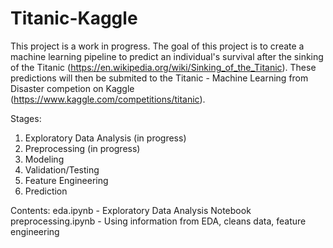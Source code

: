 # Titanic-Kaggle

This project is a work in progress. The goal of this project is to create a machine learning pipeline to predict an individual's survival after the sinking of the Titanic (https://en.wikipedia.org/wiki/Sinking_of_the_Titanic). These predictions will then be submited to the Titanic - Machine Learning from Disaster competion on Kaggle (https://www.kaggle.com/competitions/titanic).

Stages:
1. Exploratory Data Analysis (in progress)
2. Preprocessing (in progress)
3. Modeling
4. Validation/Testing
5. Feature Engineering
6. Prediction

Contents:
eda.ipynb - Exploratory Data Analysis Notebook
preprocessing.ipynb - Using information from EDA, cleans data, feature engineering